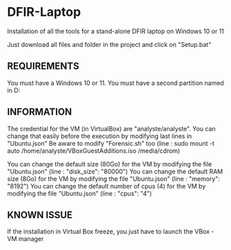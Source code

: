 # DFIR-Laptop
Installation of all the tools for a stand-alone DFIR laptop on Windows 10 or 11

Just download all files and folder in the project and click on "Setup.bat"

REQUIREMENTS
------------
You must have a Windows 10 or 11.
You must have a second partition named in D:

INFORMATION
-----------
The credential for the VM (in VirtualBox) are "analyste/analyste".
You can change that easily before the execution by modifying last lines in "Ubuntu.json"
Be aware to modify "Forensic.sh" too (line : 	sudo mount -t auto /home/analyste/VBoxGuestAdditions.iso /media/cdrom)

You can change the default size (80Go) for the VM by modifying the file "Ubuntu.json" (line : "disk_size": "80000")
You can change the default RAM size (8Go) for the VM by modifying the file "Ubuntu.json" (line : "memory": "8192")
You can change the default number of cpus (4) for the VM by modifying the file "Ubuntu.json" (line : "cpus": "4")

KNOWN ISSUE
-----------
If the installation in Virtual Box freeze, you just have to launch the VBox - VM manager
